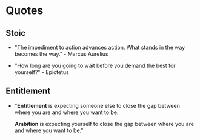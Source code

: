 # Quotes

## Stoic
* "The impediment to action advances action. What stands in the way becomes the way." - Marcus Aurelius

* "How long are you going to wait before you demand the best for yourself?" - Epictetus

## Entitlement
* "__Entitlement__ is expecting someone else to close the gap between where you are and where you want to be.

    __Ambition__ is expecting yourself to close the gap between where you are and where you want to be."

